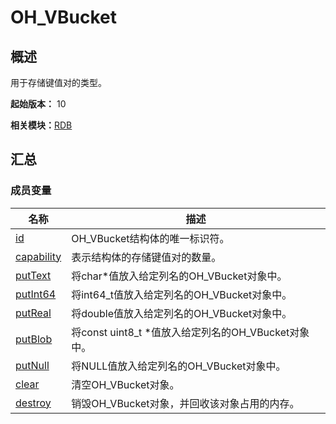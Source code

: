 # OH_VBucket


## 概述

用于存储键值对的类型。

**起始版本：** 10

**相关模块：**[RDB](_r_d_b.md)


## 汇总


### 成员变量

| 名称 | 描述 |
| -------- | -------- |
| [id](_r_d_b.md#id-45) | OH_VBucket结构体的唯一标识符。 |
| [capability](_r_d_b.md#capability) | 表示结构体的存储键值对的数量。 |
| [putText](_r_d_b.md#puttext-12) | 将char\*值放入给定列名的OH_VBucket对象中。 |
| [putInt64](_r_d_b.md#putint64-12) | 将int64_t值放入给定列名的OH_VBucket对象中。 |
| [putReal](_r_d_b.md#putreal) | 将double值放入给定列名的OH_VBucket对象中。 |
| [putBlob](_r_d_b.md#putblob) | 将const uint8_t \*值放入给定列名的OH_VBucket对象中。 |
| [putNull](_r_d_b.md#putnull) | 将NULL值放入给定列名的OH_VBucket对象中。 |
| [clear](_r_d_b.md#clear-22) | 清空OH_VBucket对象。 |
| [destroy](_r_d_b.md#destroy-34) | 销毁OH_VBucket对象，并回收该对象占用的内存。 |
